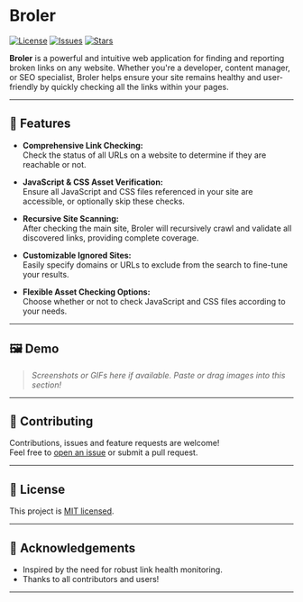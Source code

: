# Broler

[![License](https://img.shields.io/github/license/Aavtic/broler)](LICENSE)
[![Issues](https://img.shields.io/github/issues/Aavtic/broler)](https://github.com/Aavtic/broler/issues)
[![Stars](https://img.shields.io/github/stars/Aavtic/broler)](https://github.com/Aavtic/broler/stargazers)

**Broler** is a powerful and intuitive web application for finding and reporting broken links on any website. Whether you're a developer, content manager, or SEO specialist, Broler helps ensure your site remains healthy and user-friendly by quickly checking all the links within your pages.

---

## 🚀 Features

- **Comprehensive Link Checking:**  
  Check the status of all URLs on a website to determine if they are reachable or not.

- **JavaScript & CSS Asset Verification:**  
  Ensure all JavaScript and CSS files referenced in your site are accessible, or optionally skip these checks.

- **Recursive Site Scanning:**  
  After checking the main site, Broler will recursively crawl and validate all discovered links, providing complete coverage.

- **Customizable Ignored Sites:**  
  Easily specify domains or URLs to exclude from the search to fine-tune your results.

- **Flexible Asset Checking Options:**  
  Choose whether or not to check JavaScript and CSS files according to your needs.

---

## 🖼️ Demo

> _Screenshots or GIFs here if available. Paste or drag images into this section!_

---

## 📝 Contributing

Contributions, issues and feature requests are welcome!  
Feel free to [open an issue](https://github.com/Aavtic/broler/issues) or submit a pull request.

---

## 📄 License

This project is [MIT licensed](LICENSE).

---

## 🙌 Acknowledgements

- Inspired by the need for robust link health monitoring.
- Thanks to all contributors and users!

---

